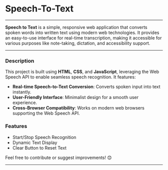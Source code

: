 # Speech-To-Text
---
**Speech to Text** is a simple, responsive web application that converts spoken words into written text using modern web technologies. It provides an easy-to-use interface for real-time transcription, making it accessible for various purposes like note-taking, dictation, and accessibility support.

---

### Description  
This project is built using **HTML**, **CSS**, and **JavaScript**, leveraging the Web Speech API to enable seamless speech recognition. It features:  
- **Real-time Speech-to-Text Conversion**: Converts spoken input into text instantly.  
- **User-Friendly Interface**: Minimalist design for a smooth user experience.  
- **Cross-Browser Compatibility**: Works on modern web browsers supporting the Web Speech API.  

### Features  
- Start/Stop Speech Recognition  
- Dynamic Text Display  
- Clear Button to Reset Text  

Feel free to contribute or suggest improvements! 😊  

--- 


